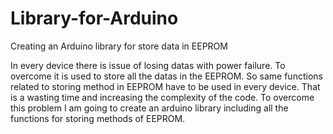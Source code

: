 # Library-for-Arduino
Creating an Arduino library for store data in EEPROM

In every device there is issue of losing datas with power failure. To overcome it is used to store
all the datas in the EEPROM. So same functions related to storing method in EEPROM have
to be used in every device. That is a wasting time and increasing the complexity of the code.
To overcome this problem I am going to create an arduino library including all the functions
for storing methods of EEPROM.
